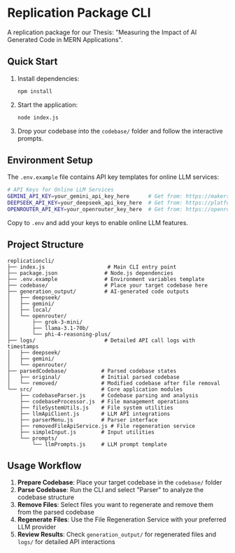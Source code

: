 # Replication Package CLI

A replication package for our Thesis: "Measuring the Impact of AI Generated Code in MERN Applications".

## Quick Start

1. Install dependencies:

   ```bash
   npm install
   ```

2. Start the application:

   ```bash
   node index.js
   ```

3. Drop your codebase into the `codebase/` folder and follow the interactive prompts.

## Environment Setup

The `.env.example` file contains API key templates for online LLM services:

```bash
# API Keys for Online LLM Services
GEMINI_API_KEY=your_gemini_api_key_here      # Get from: https://makersuite.google.com/app/apikey
DEEPSEEK_API_KEY=your_deepseek_api_key_here  # Get from: https://platform.deepseek.com/
OPENROUTER_API_KEY=your_openrouter_key_here  # Get from: https://openrouter.ai/
```

Copy to `.env` and add your keys to enable online LLM features.

## Project Structure

```
replicationcli/
├── index.js                    # Main CLI entry point
├── package.json               # Node.js dependencies
├── .env.example               # Environment variables template
├── codebase/                  # Place your target codebase here
├── generation_output/         # AI-generated code outputs
│   ├── deepseek/
│   ├── gemini/
│   ├── local/
│   └── openrouter/
│       ├── grok-3-mini/
│       ├── llama-3.1-70b/
│       └── phi-4-reasoning-plus/
├── logs/                      # Detailed API call logs with timestamps
│   ├── deepseek/
│   ├── gemini/
│   └── openrouter/
├── parsedCodebase/           # Parsed codebase states
│   ├── original/             # Initial parsed codebase
│   └── removed/              # Modified codebase after file removal
└── src/                      # Core application modules
    ├── codebaseParser.js     # Codebase parsing and analysis
    ├── codebaseProcessor.js  # File management operations
    ├── fileSystemUtils.js    # File system utilities
    ├── llmApiClient.js       # LLM API integrations
    ├── parserMenu.js         # Parser interface
    ├── removedFileApiService.js # File regeneration service
    ├── simpleInput.js        # Input utilities
    └── prompts/
        └── llmPrompts.js     # LLM prompt template
```

## Usage Workflow

1. **Prepare Codebase**: Place your target codebase in the `codebase/` folder
2. **Parse Codebase**: Run the CLI and select "Parser" to analyze the codebase structure
3. **Remove Files**: Select files you want to regenerate and remove them from the parsed codebase
4. **Regenerate Files**: Use the File Regeneration Service with your preferred LLM provider
5. **Review Results**: Check `generation_output/` for regenerated files and `logs/` for detailed API interactions
